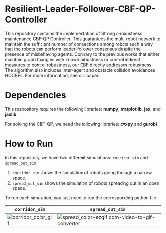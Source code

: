 # Resilient-Leader-Follower-CBF-QP-Controller

This repository contains the implementation of Strong $r$-robustness maintenance CBF-QP Controller. This guarantees the multi-robot network to maintain the sufficient number of connections among robots such a way that the robots can perform leader-follower consensus despite the presence of misbehaving agents. Contrary to the previous works that either maintain graph topogies with known robustness or control indirect measures to control robustness, our CBF directly addresses robustness. The algorithm also includes inter-agent and obstacle collision avoidances HOCBFs. For more information, see our paper.


# Dependencies
This respository requires the following libraries: **numpy**, **matplotlib**, **jax**, and **jaxlib**.

For solving the CBF-QP, we need the following libraries: **cvxpy** and **gurobi**

# How to Run
In this repository, we have two different simulations: `corridor_sim` and `spread_out_sim`. 
1) `corridor_sim` shows the simulation of robots going through a narrow space.
2) `spread_out_sim` shows the simulation of robots spreading out in an open space.
   
To run each simulation, you just need to run the corresponding python file. 

| `corridor_sim` | `spread_out_sim` |
| ------------- | ------------- |
| ![corridor_color_gif](https://github.com/user-attachments/assets/2a4defbf-c0c3-4e02-b54f-f816ef6ce434) |![spread_color-ezgif com-video-to-gif-converter](https://github.com/user-attachments/assets/af534f0a-8f6c-447d-9262-f3dfd12ef501)|






